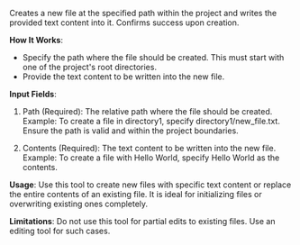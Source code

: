 Creates a new file at the specified path within the project and writes the provided text content into it. Confirms success upon creation.

**How It Works**:
- Specify the path where the file should be created. This must start with one of the project's root directories.
- Provide the text content to be written into the new file.

**Input Fields**:
1. Path (Required): The relative path where the file should be created. Example: To create a file in directory1, specify directory1/new_file.txt. Ensure the path is valid and within the project boundaries.

2. Contents (Required): The text content to be written into the new file. Example: To create a file with Hello World, specify Hello World as the contents.

**Usage**:
Use this tool to create new files with specific text content or replace the entire contents of an existing file. It is ideal for initializing files or overwriting existing ones completely.

**Limitations**:
Do not use this tool for partial edits to existing files. Use an editing tool for such cases.